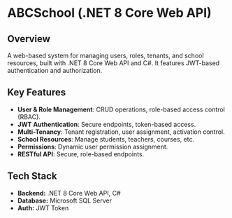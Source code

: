 # ABCSchool (.NET 8 Core Web API)  

## Overview  
A web-based system for managing users, roles, tenants, and school resources, built with .NET 8 Core Web API and C#. It features JWT-based authentication and authorization.  

## Key Features  
- **User & Role Management**: CRUD operations, role-based access control (RBAC).  
- **JWT Authentication**: Secure endpoints, token-based access.  
- **Multi-Tenancy**: Tenant registration, user assignment, activation control.  
- **School Resources**: Manage students, teachers, courses, etc.  
- **Permissions**: Dynamic user permission assignment.  
- **RESTful API**: Secure, role-based endpoints.  

## Tech Stack  
- **Backend:** .NET 8 Core Web API, C#  
- **Database:** Microsoft SQL Server  
- **Auth:** JWT Token
